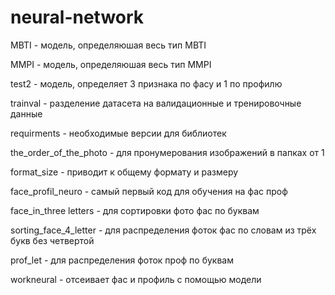 ﻿# neural-network

MBTI - модель, определяюшая весь тип MBTI

MMPI -  модель, определяюшая весь тип MMPI

test2 - модель, определяет 3 признака по фасу и 1 по профилю

trainval - разделение датасета на валидационные и тренировочные данные

requirments - необходимые версии для библиотек

the_order_of_the_photo -  для пронумерования изображений в папках от 1

format_size -  приводит к общему формату и размеру

face_profil_neuro -  самый первый код для обучения на фас проф

face_in_three letters -  для сортировки фото фас по буквам

sorting_face_4_letter -  для распределения фоток фас по словам из трёх букв без четвертой

prof_let -  для распределения фоток проф по буквам

workneural - отсеивает фас и профиль с помощью модели
